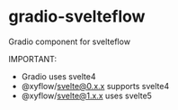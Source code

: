 # gradio-svelteflow
Gradio component for svelteflow

IMPORTANT:
- Gradio uses svelte4
- @xyflow/svelte@0.x.x supports svelte4
- @xyflow/svelte@1.x.x uses svelte5